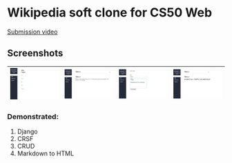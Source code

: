# Wikipedia soft clone for CS50 Web

[Submission video](https://youtu.be/UG-ruIlpgas)


## Screenshots
|![Home](/encyclopedia/static/encyclopedia/images/wiki_01.png)|![View](/encyclopedia/static/encyclopedia/images/wiki_02.png)|![Edit in .MD](/encyclopedia/static/encyclopedia/images/wiki_04.png)|![Save in HTML!](/encyclopedia/static/encyclopedia/images/wiki_05.png)|
|---|---|---|---|


### Demonstrated:
1) Django
2) CRSF
3) CRUD 
4) Markdown to HTML
